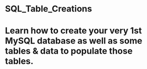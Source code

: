 # SQL_Table_Creations
# Learn how to create your very 1st MySQL database as well as some tables & data to populate those tables.
